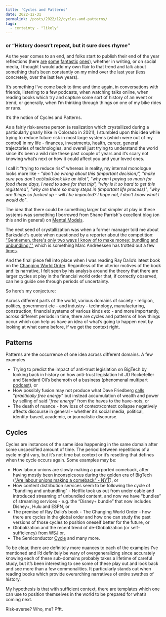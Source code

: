 ```yaml
---
title: 'Cycles and Patterns'
date: 2022-12-31
permalink: /posts/2022/12/cycles-and-patterns/
tags:
  - certainty - "likely"
---
```


### or “History doesn’t repeat, but it sure does rhyme”

As the year comes to an end, and folks start to publish their end of the year reflections (here [are](https://zhengdongwang.com/2022/12/28/2022-letter.html) [some](https://danwang.co/) [fantastic](https://lethain.com/2022-in-review/) [ones](https://stratechery.com/2022/the-2022-stratechery-year-in-review/)), whether in writing, or on social media, I thought I would add my own flair to that trend and talk about something that’s been constantly on my mind over the last year (less concretely, over the last few years). 

It’s something I’ve come back to time and time again, in conversations with friends, listening to a few podcasts, when watching talks online, when reading books which try and capture some sort of history of an event or trend, or generally, when I’m thinking through things on one of my bike rides or runs. 

It’s the notion of Cycles and Patterns. 

As a fairly risk-averse person (a realization which crystallized during a particularly gnarly hike in Colorado in 2021), I stumbled upon this idea while trying to reduce future risk in most large systems (which were out of my control) in my life - finances, investments, health, career, general trajectories of technologies, and overall just trying to understand the world since it’s been a wild ride these past couple of years and it’s scary not knowing what’s next or how it could affect you and your loved ones. 

I call it “trying to reduce risk” whereas in reality, my internal monologue looks more like - *"don’t be wrong about this (important decision)", "make sure you don’t act/talk/look like an idiot", "why am I paying so much for food these days, I need to save for that trip", "why is it so hard to get this registered", "why are there so many steps in (important life process)", "why are things so fucked up - will I be impacted? I hope not, I don’t know what I would do"*.  

The idea that there could be something larger but simpler at play in these systems was something I borrowed from Shane Parrish's excellent blog (on this and in general) on [Mental Models](https://fs.blog/mental-models/).

The next seed of crystallization was when a former manager told me about Barksdale's quote when questioned by a reporter about the competition: ["Gentlemen, there's only two ways I know of to make money: bundling and unbundling.""](https://hbr.org/2014/06/how-to-succeed-in-business-by-bundling-and-unbundling) which is something Marc Andreessen has trotted out a few [times](https://a16z.com/2013/12/18/the-future-of-work-cars-and-the-wisdom-in-saying-no/).

And the final piece fell into place when I was reading Ray Dalio’s latest book on the [Changing World Order](https://www.youtube.com/watch?v=xguam0TKMw8&ab_channel=PrinciplesbyRayDalio). Regardless of the ulterior motives of the book and its narrative, I felt seen by his analysis around the theory that there are larger cycles at play in the financial world order that, if correctly observed, can help guide one through periods of uncertainty.

So here’s my conjecture: 

Across different parts of the world, various domains of society - religion, politics, government etc - and industry - technology, manufacturing, construction, financial systems of various kinds etc -  and more importantly, across different periods in time, there are cycles and patterns of how things occur which can help us have an idea of what’s going to happen next by looking at what came before, if we get the context right.

## Patterns

Patterns are the occurrence of one idea across different domains. A few examples

- Trying to predict the impact of anti-trust legislation on BigTech by looking back in history on how anti-trust legislation hit JD Rockefeller and Standard Oil’s behemoth of a business (phenomenal multipart [podcast]([https://www.acquired.fm/episodes/standard-oil-part-i](https://www.acquired.fm/episodes/standard-oil-part-i))), or
- How possibly fusion may not produce what Dave Friedberg [calls]([https://twitter.com/friedberg/status/1492382222254370817?s=20&t=3pHsXBRsduoChTd3CCtJYQ](https://twitter.com/friedberg/status/1492382222254370817?s=20&t=3pHsXBRsduoChTd3CCtJYQ)) "*practically free energy*" but instead accumulation of wealth and power by selling of said “*free energy*” from the haves to the have-nots, or
- The death of nuance - how loss of context/context collapse negatively affects discourse in general - whether it’s social media,  political, identity-based, academic, or journalistic discourse.


## Cycles

Cycles are instances of the same idea happening in the same domain after some unspecified amount of time. The period between repetitions of a cycle might vary, but it’s not time but context or it’s resetting that defines when the cycle occurs again. Some examples may be:

- How labour unions are slowly making a purported comeback, after having mostly been inconspicuous during the golden era of BigTech (["Are labour unions making a comeback" - NYT]([https://www.nytimes.com/2022/05/02/podcasts/the-daily/unions-amazon-starbucks.html](https://www.nytimes.com/2022/05/02/podcasts/the-daily/unions-amazon-starbucks.html))), or
- How content distribution services seem to be following the cycle of “bundling and unbundling” - Netflix took us out from under cable and introduced streaming of unbundled content, and now we have “bundles” of streaming services - e.g. the “Disney+ bundle” that now includes Disney+, Hulu and ESPN, or
- The premise of Ray Dalio’s book - The Changing World Order - how there are cycles in the global order and how one can study the past versions of those cycles to position oneself better for the future, or
- Globalization and the recent trend of de-Globalization (or self-sufficiency) [from WSJ]([https://www.youtube.com/watch?v=k59VG4Vmfuk&ab_channel=WallStreetJournal](https://www.youtube.com/watch?v=k59VG4Vmfuk&ab_channel=WallStreetJournal)) or,
- The Semiconductor [Cycle](https://www.regions.com/-/media/pdfs/AssetManagement-The-Semiconductor-Cycle.pdf) and many more.

To be clear, there are definitely more nuances to each of the examples I’ve mentioned and I’d definitely be wary of overgeneralizing since accurately knowing each of these sub-domains probably takes a lifetime of careful study, but it’s been interesting to see some of these play out and look back and see more than a few commonalities. It particularly stands out when reading books which provide overarching narratives of entire swathes of history. 


My hypothesis is that with sufficient context, there are templates which one can use to position themselves in the world to be prepared for what’s coming next. 

Risk-averse? Who, me? Pfft.
